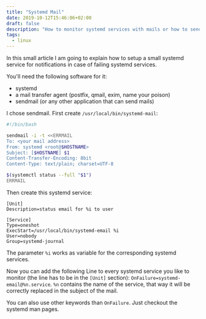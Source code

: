 ```yaml
---
title: "Systemd Mail"
date: 2019-10-12T15:46:06+02:00
draft: false
description: "How to monitor systemd services with mails or how to send an email with systemd service logs"
tags:
  - linux
---
```


In this small article I am going to explain how to setup a small systemd service for notifications in case of failing systemd services.

You'll need the following software for it:

* systemd
* a mail transfer agent (postfix, qmail, exim, name your poison)
* sendmail (or any other application that can send mails)

I chose sendmail. First create `/usr/local/bin/systemd-mail`:

```bash
#!/bin/bash

sendmail -i -t <<ERRMAIL
To: <your mail address>
From: systemd <root@$HOSTNAME>
Subject: [$HOSTNAME] $1
Content-Transfer-Encoding: 8bit
Content-Type: text/plain; charset=UTF-8

$(systemctl status --full "$1")
ERRMAIL
```

Then create this systemd service:

```systemd
[Unit]
Description=status email for %i to user

[Service]
Type=oneshot
ExecStart=/usr/local/bin/systemd-email %i
User=nobody
Group=systemd-journal
```

The parameter `%i` works as variable for the corresponding systemd services.

Now you can add the following Line to every systemd service you like to monitor (the line has to be in the `[Unit]` section): `OnFailure=systemd-email@%n.service`. `%n` contains the name of the service, that way it will be correctly replaced in the subject of the mail.

You can also use other keywords than `OnFailure`. Just checkout the systemd man pages.


